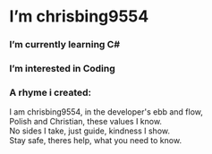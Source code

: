 # I’m chrisbing9554
### I’m currently learning C#
### I’m interested in Coding

### A rhyme i created:
I am chrisbing9554, in the developer's ebb and flow,<br>
Polish and Christian, these values I know.<br>
No sides I take, just guide, kindness I show.<br>
Stay safe, theres help, what you need to know.
